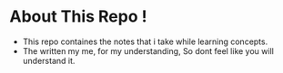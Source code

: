 # About This Repo !

- This repo containes the notes that i take while learning concepts.
- The written my me, for my understanding, So dont feel like you will understand it.
